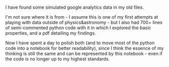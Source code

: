 I have found some simulated google analytics data in my old files. 

I'm not sure where it is from - I assume this is one of my first attempts at playing with data outside of physics&astronomy - but I also had 700+ lines of semi-commented python code with it in which I explored the basic properties, and a pdf detailing my findings. 

Now I have spent a day to polish both (and to move most of the python code into a notebook for better readability), since I think the essence of my thinking is still the same and can be represented by this notebook - even if the code is no longer up to my highest standards.
